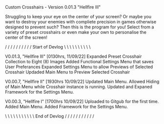 Custom Crosshairs - Version 0.01.3 "Hellfire III"

Struggling to keep your eye on the center of your screen? Or maybe you want to 
destroy your enemies with compliete precision in games otherwise designed to prevent such? 
Then this is the program for you! Select from a variety of preset crosshairs or even 
make your own to personalise the center of the screen!

/ / / / / / / / / / Start of Devlog \ \ \ \ \ \ \ \ \ \

V0.01.3, "Hellfire III" [0130hrs, 11/09/22]
Expanded Preset Crosshair Collection to Eight (8) Images
Added Functional Settings Menu that saves User Preferances
Expanded Settings Menu to allow Previews of Selected Crosshair
Updaded Main Menu to Preview Selected Crosshair

V0.00.7, "Hellfire II" [1930hrs 10/09/22] 
Updated Main Menu. 
Allowed Hiding of Main Menu while Crosshair instance is running. 
Updated and Expaned Framework for the Settings Menu.

V0.00.3, "Hellfire I" [1700hrs 10/09/22] 
Uploaded to Gitgub for the first time. 
Added Main Menu. 
Added Framework for the Settings Menu.

\ \ \ \ \ \ \ \ \ \ \ End of Devlog / / / / / / / / / / /

